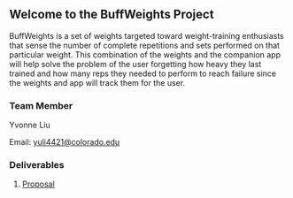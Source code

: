 ## Welcome to the BuffWeights Project

  BuffWeights is a set of weights targeted toward weight-training enthusiasts that sense the number of complete repetitions and sets performed on that particular weight. This combination of the weights and the companion app will help solve the problem of the user forgetting how heavy they last trained and how many reps they needed to perform to reach failure since the weights and app will track them for the user. 

### Team Member
Yvonne Liu

Email: yuli4421@colorado.edu

### Deliverables

1. [Proposal](https://github.com/vonvonliu/BuffWeights/blob/gh-pages/Project%20Proposal-%20BuffWeights.pdf)


<!---
## Welcome to GitHub Pages

You can use the [editor on GitHub](https://github.com/vonvonliu/BuffWeights/edit/gh-pages/index.md) to maintain and preview the content for your website in Markdown files.

Whenever you commit to this repository, GitHub Pages will run [Jekyll](https://jekyllrb.com/) to rebuild the pages in your site, from the content in your Markdown files.

### Markdown

Markdown is a lightweight and easy-to-use syntax for styling your writing. It includes conventions for

```markdown
Syntax highlighted code block

# Header 1
## Header 2
### Header 3

- Bulleted
- List

1. Numbered
2. List

**Bold** and _Italic_ and `Code` text

[Link](url) and ![Image](src)
```

For more details see [GitHub Flavored Markdown](https://guides.github.com/features/mastering-markdown/).

### Jekyll Themes

Your Pages site will use the layout and styles from the Jekyll theme you have selected in your [repository settings](https://github.com/vonvonliu/BuffWeights/settings/pages). The name of this theme is saved in the Jekyll `_config.yml` configuration file.

### Support or Contact

Having trouble with Pages? Check out our [documentation](https://docs.github.com/categories/github-pages-basics/) or [contact support](https://support.github.com/contact) and we’ll help you sort it out.
-->
